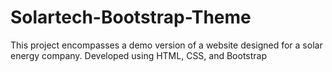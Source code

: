 # Solartech-Bootstrap-Theme
This project encompasses a demo version of a website designed for a solar energy company. Developed using HTML, CSS, and Bootstrap
